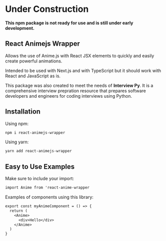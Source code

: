 # Under Construction

**This npm package is not ready for use and is still under early development.**

## React Animejs Wrapper

Allows the use of Anime.js with React JSX elements to quickly and easily create powerful animations.

Intended to be used with Next.js and with TypeScript but it should work with React and JavaScript as is.

This package was also created to meet the needs of **Interview Py**. It is a comprehensive interview prepration resource that prepares software developers and engineers for coding interviews using Python.

## Installation

Using npm:

```sh
npm i react-animejs-wrapper
```

Using yarn:

```sh
yarn add react-animejs-wrapper
```

## Easy to Use Examples

Make sure to include your import:

```txt
import Anime from 'react-anime-wrapper
```

Examples of components using this library:

```txt
export const myAnimeComponent = () => {
  return (
    <Anime>
      <div>Hello</div>
    </Anime>
  )  
}
```
